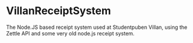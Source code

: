 # VillanReceiptSystem
The Node.JS based receipt system used at Studentpuben Villan, using the Zettle API and some very old node.js receipt system.
